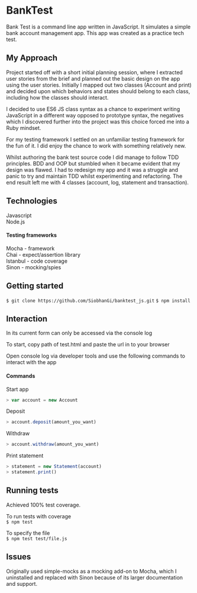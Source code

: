 # BankTest
Bank Test is a command line app written in JavaScript. It simulates a simple  bank account management app. This app was created as a practice tech test.

## My Approach
Project started off with a short initial planning session, where I extracted user stories from the brief and planned out the basic design on the app using the user stories. Initially I mapped out two classes (Account and print) and decided upon which behaviors and states should belong to each class, including how the classes should interact.

I decided to use ES6 JS class syntax as a chance to experiment writing JavaScript in a different way opposed to prototype syntax, the negatives which I discovered further into the project was this choice forced me into a Ruby mindset.

For my testing framework I settled on an unfamiliar testing framework for the fun of it. I did enjoy the chance to work with something relatively new.

Whilst authoring the bank test source code I did manage to follow TDD principles. BDD and OOP but stumbled when it became evident that my design was flawed. I had to redesign my app and it was a struggle and panic to try and maintain TDD whilst experimenting and refactoring. The end result left me with 4 classes (account, log, statement and transaction).


## Technologies

Javascript</br>Node.js


#### Testing frameworks

Mocha - framework</br>Chai - expect/assertion library</br>Istanbul - code coverage</br>Sinon - mocking/spies

## Getting started

`$ git clone https://github.com/SiobhanGi/banktest_js.git`
`$ npm install`

## Interaction

In its current form can only be accessed via the console log

To start, copy path of test.html and paste the url in to your browser

Open console log via developer tools and use the following commands to interact with the app

#### Commands

Start app  
```javascript
> var account = new Account
```

Deposit  
```JavaScript
> account.deposit(amount_you_want)
```

Withdraw
```JavaScript
> account.withdraw(amount_you_want)
```

Print statement
```JavaScript
> statement = new Statement(account)
> statement.print()
```

## Running tests

Achieved 100% test coverage.

To run tests with coverage</br>`$ npm test`

To specify the file</br>`$ npm test test/file.js`


## Issues

Originally used simple-mocks as a mocking add-on to Mocha, which I uninstalled and replaced with Sinon because of its larger documentation and support.
